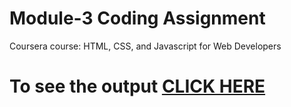 

# Module-3 Coding Assignment

Coursera course: HTML, CSS, and Javascript for Web Developers

# To see the output [CLICK HERE](https://rohantripathi.github.io/Coursera-HTML-CSS-and-Javascript-for-Web-Developers/Assignments/module-3/index.html)

